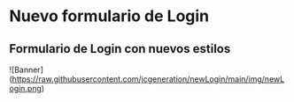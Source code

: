 # Nuevo formulario de Login

## Formulario de Login con nuevos estilos 


![Banner] (https://raw.githubusercontent.com/jcgeneration/newLogin/main/img/newLogin.png)







